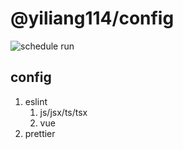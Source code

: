 # @yiliang114/config

![schedule run](https://github.com/yiliang114/config/workflows/main%20action/badge.svg)

## config

1. eslint
   1. js/jsx/ts/tsx
   2. vue
2. prettier

